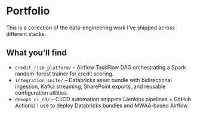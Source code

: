 # Portfolio

This is a collection of the data-engineering work I’ve shipped across different stacks.

## What you'll find
- `credit_risk_platform/` – Airflow TaskFlow DAG orchestrating a Spark random-forest trainer for credit scoring.
- `integration_suite/` – Databricks asset bundle with bidirectional ingestion, Kafka streaming, SharePoint exports, and reusable configuration utilities.
- `devops_ci_cd/` – CI/CD automation snippets (Jenkins pipelines + GitHub Actions) I use to deploy Databricks bundles and MWAA-based Airflow.
